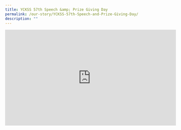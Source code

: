```yaml
---
title: YCKSS 57th Speech &amp; Prize Giving Day
permalink: /our-story/YCKSS-57th-Speech-and-Prize-Giving-Day/
description: ""
---
```

<iframe width="560" height="315" src="https://www.youtube.com/embed/R418QSu2fCM" title="YouTube video player" frameborder="0" allow="accelerometer; autoplay; clipboard-write; encrypted-media; gyroscope; picture-in-picture" allowfullscreen=""></iframe>